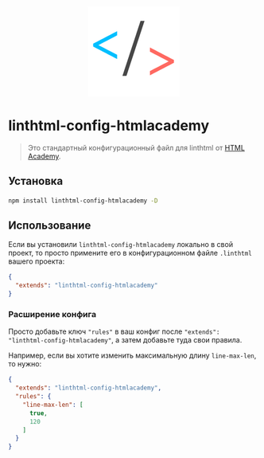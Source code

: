 <div align="center">
    <img width="185" height="180" src="./assets/logo.png" alt="logo linthtml-config-htmlacademy" />
</div>

# linthtml-config-htmlacademy
> Это стандартный конфигурационный файл для linthtml от [HTML Academy](https://htmlacademy.ru/).

## Установка

```bash
npm install linthtml-config-htmlacademy -D
```

## Использование

Если вы установили `linthtml-config-htmlacademy` локально в свой проект, то просто примените его в конфигурационном файле `.linthtml` вашего проекта:

```json
{
  "extends": "linthtml-config-htmlacademy"
}
```

### Расширение конфига

Просто добавьте ключ `"rules"` в ваш конфиг после `"extends": "linthtml-config-htmlacademy"`, а затем добавьте туда свои правила.

Например, если вы хотите изменить максимальную длину `line-max-len`, то нужно:

```json
{
  "extends": "linthtml-config-htmlacademy",
  "rules": {
    "line-max-len": [
      true,
      120
    ]
  }
}
```
